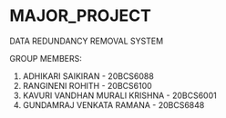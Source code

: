 # MAJOR_PROJECT

DATA REDUNDANCY REMOVAL SYSTEM

GROUP MEMBERS:
1. ADHIKARI SAIKIRAN - 20BCS6088
2. RANGINENI ROHITH - 20BCS6100
3. KAVURI VANDHAN MURALI KRISHNA - 20BCS6001
4. GUNDAMRAJ VENKATA RAMANA - 20BCS6848
